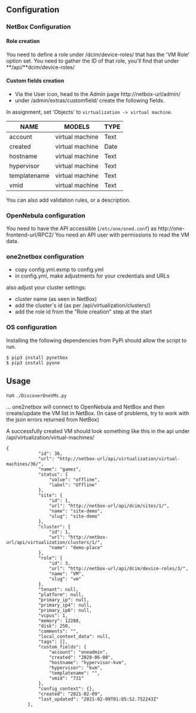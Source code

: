 


## Configuration

### NetBox Configuration

#### Role creation

You need to define a role under /dcim/device-roles/ that has the 'VM Role' option set.
You need to gather the ID of that role, you'll find that under **/api/**dcim/device-roles/

#### Custom fields creation

* Via the User icon, head to the Admin page http://netbox-url/admin/
* under /admin/extras/customfield/ create the following fields.

In assignment, set 'Objects' to `virtualization -> virtual machine`.


|NAME|MODELS|TYPE|
|----|------|----|
|account|virtual machine|Text|
|created|virtual machine|Date|
|hostname|virtual machine	|Text|
|hypervisor|virtual machine|Text|
|templatename|virtual machine|Text|
|vmid|	virtual machine	|Text|

You can also add validation rules, or a description.



### OpenNebula configuration

You need to have the API accessible (`/etc/one/oned.conf`) as http://one-frontend-url/RPC2/
You need an API user with permissions to read the VM data.


### one2netbox configuration

* copy config.yml.exmp to config.yml
* in config.yml, make adjustments for your credentials and URLs

also adjust your cluster settings:

* cluster name (as seen in NetBox)
* add the cluster's id (as per /api/virtualization/clusters/) 
* add the role id from the "Role creation" step at the start

### OS configuration

Installing the following dependencies from PyPi should allow the script to run.
```
$ pip3 install pynetbox
$ pip3 install pyone
```


## Usage

run `./DiscoverOneVMs.py`

... one2netbox will connect to OpenNebula and NetBox and then create/update the VM list in NetBox.
(In case of problems, try to work with the json errors returned from NetBox)


A successfully created VM should look something like this in the api under /api/virtualization/virtual-machines/

```
{
            "id": 36,
            "url": "http://netbox-url/api/virtualization/virtual-machines/36/",
            "name": "gamez",
            "status": {
                "value": "offline",
                "label": "Offline"
            },
            "site": {
                "id": 1,
                "url": "http://netbox-url/api/dcim/sites/1/",
                "name": "site-demo",
                "slug": "site-demo"
            },
            "cluster": {
                "id": 1,
                "url": "http://netbox-url/api/virtualization/clusters/1/",
                "name": "demo-place"
            },
            "role": {
                "id": 3,
                "url": "http://netbox-url/api/dcim/device-roles/3/",
                "name": "VM",
                "slug": "vm"
            },
            "tenant": null,
            "platform": null,
            "primary_ip": null,
            "primary_ip4": null,
            "primary_ip6": null,
            "vcpus": 1,
            "memory": 12288,
            "disk": 250,
            "comments": "",
            "local_context_data": null,
            "tags": [],
            "custom_fields": {
                "account": "oneadmin",
                "created": "2020-06-08",
                "hostname": "hypervisor-kvm",
                "hypervisor": "kvm",
                "templatename": "",
                "vmid": "731"
            },
            "config_context": {},
            "created": "2021-02-09",
            "last_updated": "2021-02-09T01:05:52.752243Z"
        },
```
